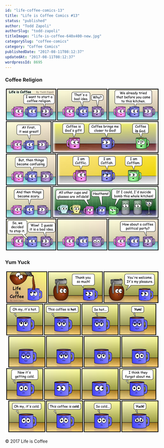 ```yaml
---
id: "life-coffee-comics-13"
title: "Life is Coffee Comics #13"
status: "published"
author: "Todd Zapoli"
authorSlug: "todd-zapoli"
titleImage: "life-is-coffee-640x400-new.jpg"
categorySlug: "coffee-comics"
category: "Coffee Comics"
publishedDate: "2017-08-11T08:12:37"
updatedAt: "2017-08-11T08:12:37"
wordpressId: 8695
---
```


### Coffee Religion

![Coffee Comic: Coffee Religion](Coffee-Comic-Coffee-Religion.jpg)

### Yum Yuck

![Coffee Comic: Yum Yuck](Coffee-Comic-Yum-Yuck.jpg)

© 2017 Life is Coffee
